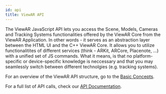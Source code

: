 ```yaml
---
id: api
title: ViewAR API
---
```


The ViewAR JavaScript API lets you access the Scene, Models, Cameras and Tracking Systems functionalities offered by the ViewAR Core from the ViewAR Application. In other words - it serves as an abstraction layer between the HTML UI and the C++ ViewAR Core. It allows you to utilize functionalitites of different services (think - ARKit, ARCore, Placenote, ...) with a unified set of JS commands. What it means, is that no platform-specific or device-specific knowledge is neccessary and that you may seamlessly switch between different technolgies (e.g. tracking systems).

For an overview of the ViewAR API structure, go to the [Basic Concepts](./basic_concepts.md).

For a full list of API calls, check our [API Documentation](http://test2.3.viewar.com/docs/index.html).
